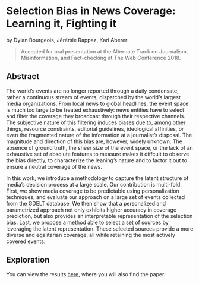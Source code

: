 # Selection Bias in News Coverage: Learning it, Fighting it
by Dylan Bourgeois, Jérémie Rappaz, Karl Aberer

> Accepted for oral presentation at the Alternate Track on  Journalism, Misinformation, and Fact-checking at The Web Conference 2018.

## Abstract

The world’s events are no longer reported through a daily condensate, rather a continuous stream of events, dispatched by the world’s largest media organizations. From local news to global headlines, the event space is much too large to be treated exhaustively: news entities have to select and filter the coverage they broadcast through their respective channels. The subjective nature of this filtering induces biases due to, among other things, resource constraints, editorial guidelines, ideological affinities, or even the fragmented nature of the information at a journalist’s disposal. The magnitude and direction of this bias are, however, widely unknown. The absence of ground truth, the sheer size of the event space, or the lack of an exhaustive set of absolute features to measure makes it diffcult to observe the bias directly, to characterize the leaning’s nature and to factor it out to ensure a neutral coverage of the news.

In this work, we introduce a methodology to capture the latent structure of media’s decision process at a large scale. Our contribution is multi-fold. First, we show media coverage to be predictable using personalization techniques, and evaluate our approach on a large set of events collected from the GDELT database. We then show that a personalized and parametrized approach not only exhibits higher accuracy in coverage prediction, but also provides an interpretable representation of the selection bias. Last, we propose a method able to select a set of sources by leveraging the latent representation. These selected sources provide a more diverse and egalitarian coverage, all while retaining the most actively covered events.

## Exploration

You can view the results [here](https://dtsbourg.github.io/selection-bias/), where you will also find the paper.

